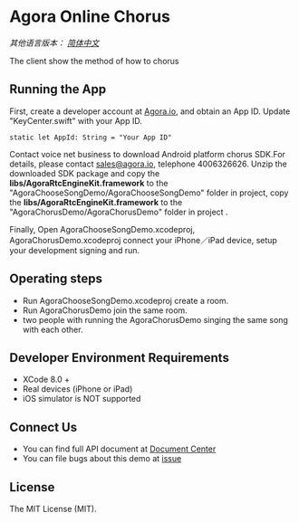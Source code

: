 # Agora Online Chorus

*其他语言版本： [简体中文](README.md)*

The client show the method of  how to chorus 

## Running the App
First, create a developer account at [Agora.io](https://dashboard.agora.io/signin/), and obtain an App ID. Update "KeyCenter.swift" with your App ID.

```
static let AppId: String = "Your App ID"
```

Contact voice net business to download Android platform chorus SDK.For details, please contact sales@agora.io, telephone 4006326626.
Unzip the downloaded SDK package and copy the **libs/AgoraRtcEngineKit.framework** to the "AgoraChooseSongDemo/AgoraChooseSongDemo" folder in project, copy the **libs/AgoraRtcEngineKit.framework** to the "AgoraChorusDemo/AgoraChorusDemo" folder in project . 

Finally, Open AgoraChooseSongDemo.xcodeproj,  AgoraChorusDemo.xcodeproj  connect your iPhone／iPad device, setup your development signing and run.

## Operating steps
* Run AgoraChooseSongDemo.xcodeproj create a room.
* Run AgoraChorusDemo join the same room.
* two people with running  the AgoraChorusDemo singing the same song with each other.
## Developer Environment Requirements
* XCode 8.0 +
* Real devices (iPhone or iPad)
* iOS simulator is NOT supported

## Connect Us

- You can find full API document at [Document Center](https://docs.agora.io/en/)
- You can file bugs about this demo at [issue](https://github.com/AgoraIO/Agora-client-side-AV-capturing-for-streaming-iOS/issues)

## License

The MIT License (MIT).
